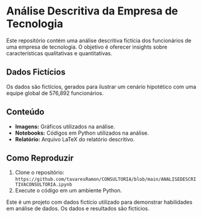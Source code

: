 # Análise Descritiva da Empresa de Tecnologia

Este repositório contém uma análise descritiva fictícia dos funcionários de uma empresa de tecnologia. O objetivo é oferecer insights sobre características qualitativas e quantitativas.

## Dados Fictícios

Os dados são fictícios, gerados para ilustrar um cenário hipotético com uma equipe global de 576,892 funcionários.

## Conteúdo

- **Imagens:** Gráficos utilizados na análise.
- **Notebooks:** Códigos em Python utilizados na análise.
- **Relatório:** Arquivo LaTeX do relatório descritivo.

## Como Reproduzir

1. Clone o repositório: `https://github.com/tavaresRamon/CONSULTORIA/blob/main/ANALISEDESCRITIVACONSULTORIA.ipynb`
2. Execute o código em um ambiente Python.

Este é um projeto com dados fictício utilizado para demonstrar habilidades em análise de dados. Os dados e resultados são fictícios.
